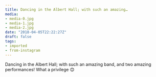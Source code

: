 ```yaml
---
title: Dancing in the Albert Hall; with such an amazing…
media:
- media-0.jpg
- media-1.jpg
- media-2.jpg
date: "2018-04-05T22:22:27Z"
draft: false
tags:
- imported
- from-instagram
---
```

Dancing in the Albert Hall; with such an amazing band, and two amazing performances\! What a privilege 😊
